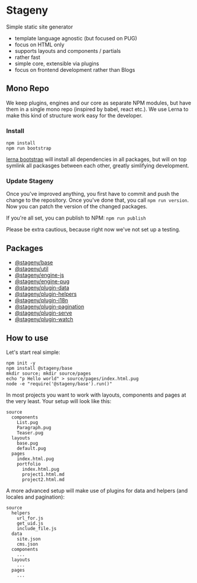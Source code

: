 # Stageny

Simple static site generator

- template language agnostic (but focused on PUG)
- focus on HTML only
- supports layouts and components / partials
- rather fast
- simple core, extensible via plugins
- focus on frontend development rather than Blogs

## Mono Repo

We keep plugins, engines and our core as separate NPM modules, but have them in a single mono repo (inspired by babel, react etc.). We use Lerna to make this kind of structure work easy for the developer.

### Install

```
npm install
npm run bootstrap
```

[lerna bootstrap](https://github.com/lerna/lerna/tree/master/commands/bootstrap#readme) will install all dependencies in all packages, but will on top symlink all packasges between each other, greatly simlifying development.

### Update Stageny

Once you've improved anything, you first have to commit and push the change to the repository. Once you've done that, you call `npm run version`. Now you can patch the version of the changed packages.

If you're all set, you can publish to NPM: `npm run publish`

Please be extra cautious, because right now we've not set up a testing.


## Packages

- [@stageny/base](./packages/stageny-base/)
- [@stageny/util](./packages/stageny-util/)
- [@stageny/engine-js](./packages/stageny-engine-js/)
- [@stageny/engine-pug](./packages/stageny-engine-pug/)
- [@stageny/plugin-data](./packages/stageny-plugin-data/)
- [@stageny/plugin-helpers](./packages/stageny-plugin-helpers/)
- [@stageny/plugin-i18n](./packages/stageny-plugin-i18n/)
- [@stageny/plugin-pagination](./packages/stageny-plugin-pagination/)
- [@stageny/plugin-serve](./packages/stageny-plugin-serve/)
- [@stageny/plugin-watch](./packages/stageny-plugin-watch/)

## How to use

Let's start real simple:

```
npm init -y
npm install @stageny/base
mkdir source; mkdir source/pages
echo "p Hello world" > source/pages/index.html.pug
node -e "require('@stageny/base').run()"
```

In most projects you want to work with layouts, components and pages at the very least. Your setup will look like this:

```
source
  components
    List.pug
	Paragraph.pug
	Teaser.pug
  layouts
    base.pug
	default.pug
  pages
    index.html.pug
	portfolio
	  index.html.pug
	  project1.html.md
	  project2.html.md
```

A more advanced setup will make use of plugins for data and helpers (and locales and pagination):

```
source
  helpers
    url_for.js
	get_uid.js
	include_file.js
  data
    site.json
	cms.json
  components
    ...
  layouts
    ...
  pages
    ...
```
